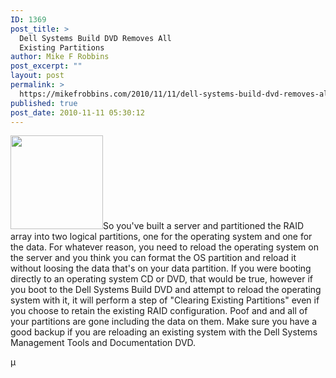 ```yaml
---
ID: 1369
post_title: >
  Dell Systems Build DVD Removes All
  Existing Partitions
author: Mike F Robbins
post_excerpt: ""
layout: post
permalink: >
  https://mikefrobbins.com/2010/11/11/dell-systems-build-dvd-removes-all-existing-partitions/
published: true
post_date: 2010-11-11 05:30:12
---
```

<a href="http://mikefrobbins.com/wp-content/uploads/2010/11/dell-dvd.jpg"><img class="alignleft size-thumbnail wp-image-1370" title="dell-dvd" src="http://mikefrobbins.com/wp-content/uploads/2010/11/dell-dvd.jpg?w=148" alt="" width="148" height="150" /></a>So you've built a server and partitioned the RAID array into two logical partitions, one for the operating system and one for the data. For whatever reason, you need to reload the operating system on the server and you think you can format the OS partition and reload it without loosing the data that's on your data partition. If you were booting directly to an operating system CD or DVD, that would be true, however if you boot to the Dell Systems Build DVD and attempt to reload the operating system with it, it will perform a step of "Clearing Existing Partitions" even if you choose to retain the existing RAID configuration. Poof and and all of your partitions are gone including the data on them. Make sure you have a good backup if you are reloading an existing system with the Dell Systems Management Tools and Documentation DVD.

µ